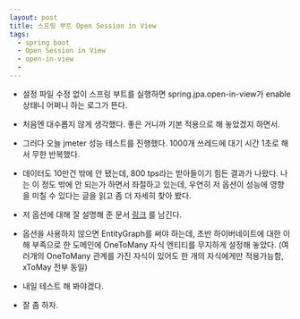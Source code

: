 ```yaml
---
layout: post
title: 스프링 부트 Open Session in View
tags:
  - spring boot
  - Open Session in View
  - open-in-view
  - 
---
```


* 설정 파일 수정 없이 스프링 부트를 실행하면 spring.jpa.open-in-view가 enable 상태니 어쩌니 하는 로그가 뜬다.

* 처음엔 대수롭지 않게 생각했다. 좋은 거니까 기본 적용으로 해 놓았겠지 하면서.

* 그러다 오늘 jmeter 성능 테스트를 진행했다. 1000개 쓰레드에 대기 시간 1초로 해서 무한 반복했다.

* 데이터도 10만건 밖에 안 됐는데, 800 tps라는 받아들이기 힘든 결과가 나왔다. 나는 이 정도 밖에 안 되는가 하면서 좌절하고 있는데, 우연히 저 옵션이 성능에 영향을 미칠 수 있다는 글을 읽고 좀 더 자세히 찾아 봤다.

* 저 옵션에 대해 잘 설명해 준 문서 [링크](https://www.baeldung.com/ring-open-session-in-view) 를 남긴다.

* 옵션을 사용하지 않으면 EntityGraph를 써야 하는데, 초반 하이버네이트에 대한 이해 부족으로 한 도메인에 OneToMany 자식 엔티티를 무지하게 설정해 놓았다. (여러개의 OneToMany 관계를 가진 자식이 있어도 한 개의 자식에게만 적용가능함, xToMay 전부 동일)

* 내일 테스트 해 봐야겠다.

* 잘 좀 하자.
